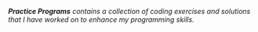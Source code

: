 _**Practice Programs** contains a collection of coding exercises and solutions that I have worked on to enhance my programming skills._
